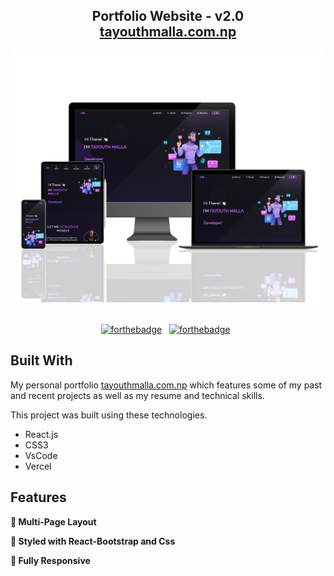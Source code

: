 <h2 align="center">
  Portfolio Website - v2.0<br/>
  <a href="https://tayouthmalla.com.np/" target="_blank">tayouthmalla.com.np</a>
</h2>
<div align="center">
  <img alt="Demo" src="./Images/Mockup-on-different-devices.png" />
</div>
&nbsp;
<center>

[![forthebadge](https://forthebadge.com/images/badges/built-with-love.svg)](https://forthebadge.com) &nbsp;
[![forthebadge](https://forthebadge.com/images/badges/made-with-javascript.svg)](https://forthebadge.com) &nbsp;

</center>

## Built With

My personal portfolio <a href="https://tayouthmalla.com.np/" target="_blank">tayouthmalla.com.np</a> which features some of my past and recent projects as well as my resume and technical skills.<br/>

This project was built using these technologies.

- React.js
- CSS3
- VsCode
- Vercel

## Features

**📖 Multi-Page Layout**

**🎨 Styled with React-Bootstrap and Css**

**📱 Fully Responsive**

